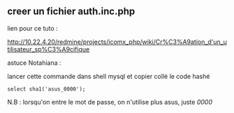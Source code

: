 ## creer un fichier auth.inc.php

lien pour ce tuto  : 

http://10.22.4.20/redmine/projects/icomx_php/wiki/Cr%C3%A9ation_d'un_utilisateur_sp%C3%A9cifique

astuce Notahiana  : 

lancer cette commande dans shell mysql et copier collé le code hashé

	select sha1('asus_0000');

N.B : lorsqu'on entre le mot de passe, on n'utilise plus asus, juste *0000*
